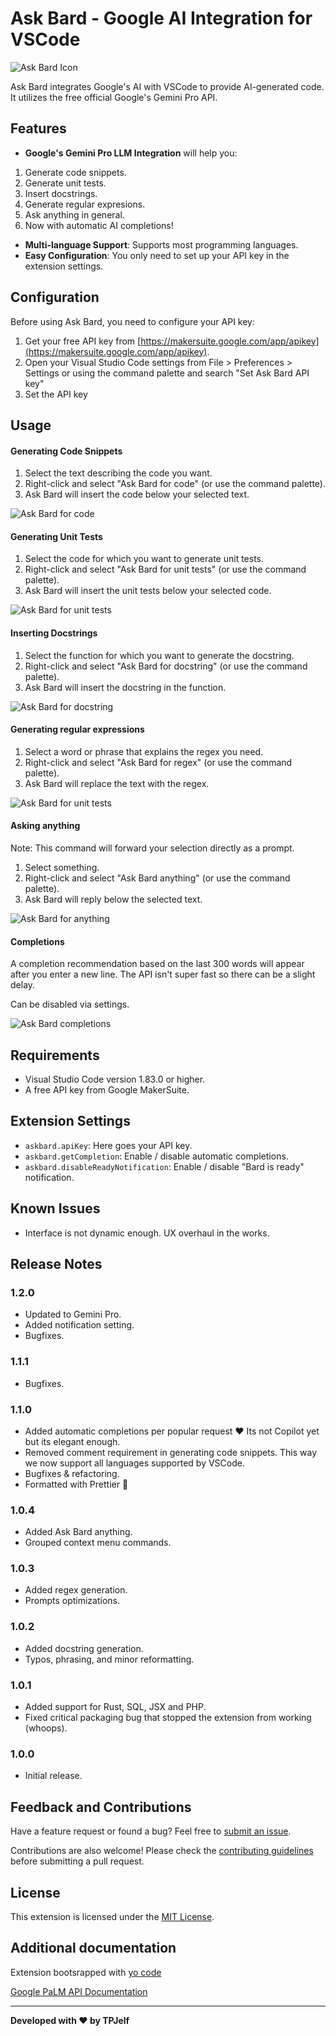 # Ask Bard - Google AI Integration for VSCode

![Ask Bard Icon](https://raw.githubusercontent.com/TPJelf/askbard/main/icon_512.jpg)

Ask Bard integrates Google's AI with VSCode to provide AI-generated code.
It utilizes the free official Google's Gemini Pro API.

## Features

- **Google's Gemini Pro LLM Integration** will help you:

1. Generate code snippets.
2. Generate unit tests.
3. Insert docstrings.
4. Generate regular expresions.
5. Ask anything in general.
6. Now with automatic AI completions!

- **Multi-language Support**: Supports most programming languages.
- **Easy Configuration**: You only need to set up your API key in the extension settings.

## Configuration

Before using Ask Bard, you need to configure your API key:

1. Get your free API key from [https://makersuite.google.com/app/apikey](https://makersuite.google.com/app/apikey).
2. Open your Visual Studio Code settings from File > Preferences > Settings or using the command palette and search "Set Ask Bard API key"
3. Set the API key

## Usage

#### Generating Code Snippets

1. Select the text describing the code you want.
2. Right-click and select "Ask Bard for code" (or use the command palette).
3. Ask Bard will insert the code below your selected text.

![Ask Bard for code](https://raw.githubusercontent.com/TPJelf/askbard/main/howto_code.gif)

#### Generating Unit Tests

1. Select the code for which you want to generate unit tests.
2. Right-click and select "Ask Bard for unit tests" (or use the command palette).
3. Ask Bard will insert the unit tests below your selected code.

![Ask Bard for unit tests](https://raw.githubusercontent.com/TPJelf/askbard/main/howto_test.gif)

#### Inserting Docstrings

1. Select the function for which you want to generate the docstring.
2. Right-click and select "Ask Bard for docstring" (or use the command palette).
3. Ask Bard will insert the docstring in the function.

![Ask Bard for docstring](https://raw.githubusercontent.com/TPJelf/askbard/main/howto_doc.gif)

#### Generating regular expressions

1. Select a word or phrase that explains the regex you need.
2. Right-click and select "Ask Bard for regex" (or use the command palette).
3. Ask Bard will replace the text with the regex.

![Ask Bard for unit tests](https://raw.githubusercontent.com/TPJelf/askbard/main/howto_regex.gif)

#### Asking anything

Note: This command will forward your selection directly as a prompt.

1. Select something.
2. Right-click and select "Ask Bard anything" (or use the command palette).
3. Ask Bard will reply below the selected text.

![Ask Bard for anything](https://raw.githubusercontent.com/TPJelf/askbard/main/howto_anything.gif)

#### Completions

A completion recommendation based on the last 300 words will appear after you enter a new line. The API isn't super fast so there can be a slight delay.

Can be disabled via settings.

![Ask Bard completions ](https://raw.githubusercontent.com/TPJelf/askbard/main/howto_completions.gif)

## Requirements

- Visual Studio Code version 1.83.0 or higher.
- A free API key from Google MakerSuite.

## Extension Settings

- `askbard.apiKey`: Here goes your API key.
- `askbard.getCompletion`: Enable / disable automatic completions.
- `askbard.disableReadyNotification`: Enable / disable "Bard is ready" notification.

## Known Issues

- Interface is not dynamic enough. UX overhaul in the works.

## Release Notes

### 1.2.0

- Updated to Gemini Pro.
- Added notification setting.
- Bugfixes.

### 1.1.1

- Bugfixes.

### 1.1.0

- Added automatic completions per popular request ❤️ Its not Copilot yet but its elegant enough.
- Removed comment requirement in generating code snippets. This way we now support all languages supported by VSCode.
- Bugfixes & refactoring.
- Formatted with Prettier 😬

### 1.0.4

- Added Ask Bard anything.
- Grouped context menu commands.

### 1.0.3

- Added regex generation.
- Prompts optimizations.

### 1.0.2

- Added docstring generation.
- Typos, phrasing, and minor reformatting.

### 1.0.1

- Added support for Rust, SQL, JSX and PHP.
- Fixed critical packaging bug that stopped the extension from working (whoops).

### 1.0.0

- Initial release.

## Feedback and Contributions

Have a feature request or found a bug? Feel free to [submit an issue](https://github.com/TPJelf/askbard/issues).

Contributions are also welcome! Please check the [contributing guidelines](https://github.com/TPJelf/askbard/blob/main/CONTRIBUTING.md) before submitting a pull request.

## License

This extension is licensed under the [MIT License](https://github.com/TPJelf/askbard/blob/main/LICENSE).

## Additional documentation

Extension bootsrapped with [yo code](https://code.visualstudio.com/api/get-started/your-first-extension)

[Google PaLM API Documentation](https://developers.generativeai.google/tutorials/text_node_quickstart)

---

**Developed with ❤️ by TPJelf**
